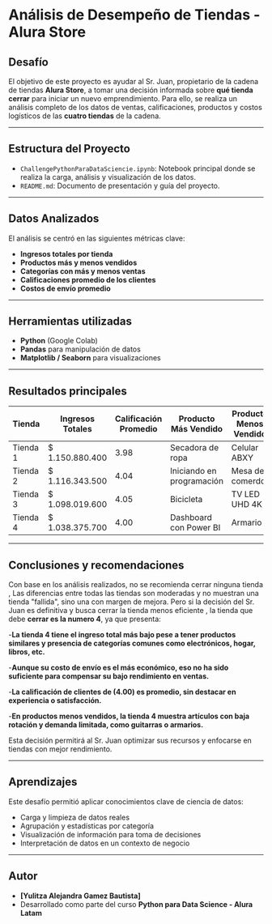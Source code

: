 # Análisis de Desempeño de Tiendas - Alura Store

## Desafío

El objetivo de este proyecto es ayudar al Sr. Juan, propietario de la cadena de tiendas **Alura Store**, a tomar una decisión informada sobre **qué tienda cerrar** para iniciar un nuevo emprendimiento. Para ello, se realiza un análisis completo de los datos de ventas, calificaciones, productos y costos logísticos de las **cuatro tiendas** de la cadena.

---

## Estructura del Proyecto

- `ChallengePythonParaDataSciencie.ipynb`: Notebook principal donde se realiza la carga, análisis y visualización de los datos.
- `README.md`: Documento de presentación y guía del proyecto.

---

##  Datos Analizados

El análisis se centró en las siguientes métricas clave:

- **Ingresos totales por tienda**
- **Productos más y menos vendidos**
- **Categorías con más y menos ventas**
- **Calificaciones promedio de los clientes**
- **Costos de envío promedio**

---

## Herramientas utilizadas

- **Python** (Google Colab)
- **Pandas** para manipulación de datos
- **Matplotlib / Seaborn** para visualizaciones

---

##  Resultados principales

| Tienda   | Ingresos Totales | Calificación Promedio | Producto Más Vendido      | Producto Menos Vendido | Costo de Envío Promedio  |
|--------  |------------------|-----------------------|---------------------------|------------------------|--------------------------|
| Tienda 1 | $ 1.150.880.400  | 3.98                  | Secadora de ropa          | Celular ABXY           | $26018.61                |
| Tienda 2 | $ 1.116.343.500  | 4.04                  | Iniciando en programación | Mesa de comerdor       | $25216.24                |               
| Tienda 3 | $ 1.098.019.600  | 4.05                  | Bicicleta                 | TV LED UHD 4K          | $24805.68                |               
| Tienda 4 | $ 1.038.375.700  | 4.00                  | Dashboard con Power BI    | Armario                | $23459.46                |

---

## Conclusiones y recomendaciones

Con base en los análisis realizados, no se recomienda cerrar ninguna tienda , Las diferencias entre todas las tiendas son moderadas y no muestran una tienda "fallida", sino una con margen de mejora. Pero si la decisión del Sr. Juan es definitiva y busca cerrar la tienda menos eficiente , la tienda que debe **cerrar es la numero 4**, ya que presenta:

-**La tienda 4 tiene el ingreso total más bajo pese a tener productos similares y presencia de categorías comunes como electrónicos, hogar, libros, etc.**

-**Aunque su costo de envío es el más económico, eso no ha sido suficiente para compensar su bajo rendimiento en ventas.**

-**La calificación de clientes de (4.00) es promedio, sin destacar en experiencia o satisfacción.**

-**En productos menos vendidos, la tienda 4 muestra artículos con baja rotación y demanda limitada, como guitarras o armarios.**


Esta decisión permitirá al Sr. Juan optimizar sus recursos y enfocarse en tiendas con mejor rendimiento.

---

## Aprendizajes

Este desafío permitió aplicar conocimientos clave de ciencia de datos:

- Carga y limpieza de datos reales
- Agrupación y estadísticas por categoría
- Visualización de información para toma de decisiones
- Interpretación de datos en un contexto de negocio

---

## Autor

- **[Yulitza Alejandra Gamez Bautista]**
- Desarrollado como parte del curso **Python para Data Science - Alura Latam**

